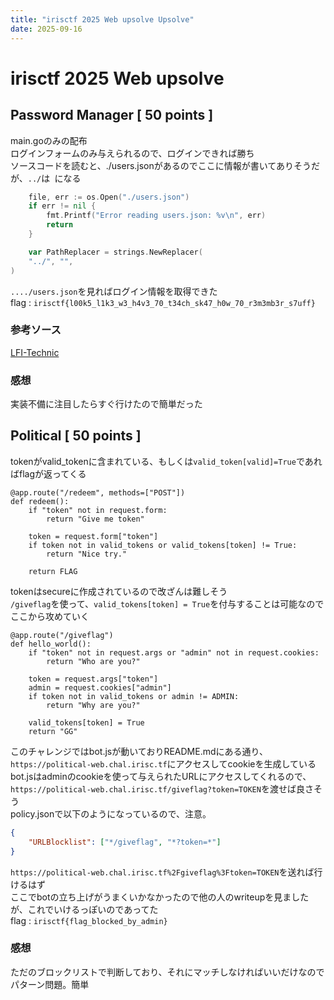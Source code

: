 ```yaml
---
title: "irisctf 2025 Web upsolve Upsolve"
date: 2025-09-16
---
```


# irisctf 2025 Web upsolve

## Password Manager [ 50 points ]
main.goのみの配布<br>
ログインフォームのみ与えられるので、ログインできれば勝ち<br>
ソースコードを読むと、./users.jsonがあるのでここに情報が書いてありそうだが、`../`は` `になる
```go
	file, err := os.Open("./users.json")
	if err != nil {
		fmt.Printf("Error reading users.json: %v\n", err)
		return
	}

    var PathReplacer = strings.NewReplacer(
	"../", "",
)
```
`..../users.json`を見ればログイン情報を取得できた<br>
flag : `irisctf{l00k5_l1k3_w3_h4v3_70_t34ch_sk47_h0w_70_r3m3mb3r_s7uff}`

### 参考ソース
[LFI-Technic](https://github.com/swisskyrepo/PayloadsAllTheThings/blob/master/Directory%20Traversal/README.md#double-url-encoding)

### 感想
実装不備に注目したらすぐ行けたので簡単だった

## Political [ 50 points ]
tokenがvalid_tokenに含まれている、もしくは`valid_token[valid]=True`であればflagが返ってくる
```PY
@app.route("/redeem", methods=["POST"])
def redeem():
    if "token" not in request.form:
        return "Give me token"

    token = request.form["token"]
    if token not in valid_tokens or valid_tokens[token] != True:
        return "Nice try."

    return FLAG
```
tokenはsecureに作成されているので改ざんは難しそう<br>
`/giveflag`を使って、`valid_tokens[token] = True`を付与することは可能なのでここから攻めていく
```PY
@app.route("/giveflag")
def hello_world():
    if "token" not in request.args or "admin" not in request.cookies:
        return "Who are you?"

    token = request.args["token"]
    admin = request.cookies["admin"]
    if token not in valid_tokens or admin != ADMIN:
        return "Why are you?"

    valid_tokens[token] = True
    return "GG"
```
このチャレンジではbot.jsが動いておりREADME.mdにある通り、`https://political-web.chal.irisc.tf`にアクセスしてcookieを生成している<br>
bot.jsはadminのcookieを使って与えられたURLにアクセスしてくれるので、`https://political-web.chal.irisc.tf/giveflag?token=TOKEN`を渡せば良さそう<br>
policy.jsonで以下のようになっているので、注意。
```JSON
{
	"URLBlocklist": ["*/giveflag", "*?token=*"]
}
```
`https://political-web.chal.irisc.tf%2Fgiveflag%3Ftoken=TOKEN`を送れば行けるはず<br>
ここでbotの立ち上げがうまくいかなかったので他の人のwriteupを見ましたが、これでいけるっぽいのであってた<br>
flag : `irisctf{flag_blocked_by_admin}`

### 感想
ただのブロックリストで判断しており、それにマッチしなければいいだけなのでパターン問題。簡単